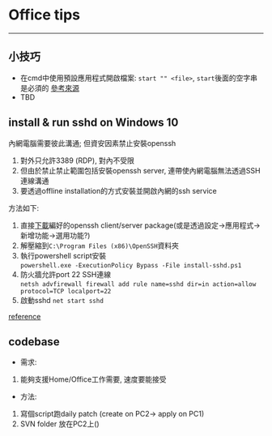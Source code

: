 # Office tips
---
## 小技巧
 - 在cmd中使用預設應用程式開啟檔案: `start "" <file>`, `start`後面的空字串是必須的 [參考來源](https://superuser.com/questions/144347/is-there-windows-equivalent-to-the-bashrc-file-in-linux)  
 - TBD

## install & run sshd on Windows 10
內網電腦需要彼此溝通; 但資安因素禁止安裝openssh  
 1. 對外只允許3389 (RDP), 對內不受限  
 2. 但由於禁止禁止範圍包括安裝openssh server, 連帶使內網電腦無法透過SSH連線溝通  
 3. 要透過offline installation的方式安裝並開啟內網的ssh service  

方法如下:
 1. 直接[下載](https://github.com/PowerShell/Win32-OpenSSH/releases)編好的openssh client/server package(或是透過設定->應用程式->新增功能->選用功能?)  
 2. 解壓縮到`C:\Program Files (x86)\OpenSSH`資料夾  
 3. 執行powershell script安裝  
    `powershell.exe -ExecutionPolicy Bypass -File install-sshd.ps1`
 4. 防火牆允許port 22 SSH連線  
    `netsh advfirewall firewall add rule name=sshd dir=in action=allow protocol=TCP localport=22`
 5. 啟動sshd  `net start sshd`

[reference](https://github.com/PowerShell/Win32-OpenSSH/wiki/Install-Win32-OpenSSH)

## codebase
 - 需求:  
  1. 能夠支援Home/Office工作需要, 速度要能接受  

 - 方法: 
  1. 寫個script跑daily patch (create on PC2-> apply on PC1)
  2. SVN folder 放在PC2上()
